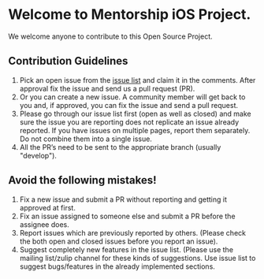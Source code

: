 # Welcome to Mentorship iOS Project.

We welcome anyone to contribute to this Open Source Project.

## Contribution Guidelines

1. Pick an open issue from the [issue list](https://github.com/anitab-org/mentorship-ios/issues) and claim it in the comments. After approval fix the issue and send us a pull request (PR).  
2. Or you can create a new issue. A community member will get back to you and, if approved, you can fix the issue and send a pull request.  
3. Please go through our issue list first (open as well as closed) and make sure the issue you are reporting does not replicate an issue already reported. If you have issues on multiple pages, report them separately. Do not combine them into a single issue.  
4. All the PR’s need to be sent to the appropriate branch (usually "develop").  

## Avoid the following mistakes!

1. Fix a new issue and submit a PR without reporting and getting it approved at first.  
2. Fix an issue assigned to someone else and submit a PR before the assignee does.  
3. Report issues which are previously reported by others. (Please check the both open and closed issues before you report an issue).  
4. Suggest completely new features in the issue list. (Please use the mailing list/zulip channel for these kinds of suggestions. Use issue list to suggest bugs/features in the already implemented sections.  
